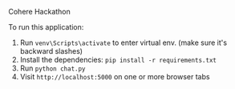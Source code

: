 Cohere Hackathon

To run this application:
1. Run `venv\Scripts\activate` to enter virtual env. (make sure it's backward slashes)
2. Install the dependencies: `pip install -r requirements.txt`
2. Run `python chat.py`
3. Visit `http://localhost:5000` on one or more browser tabs
